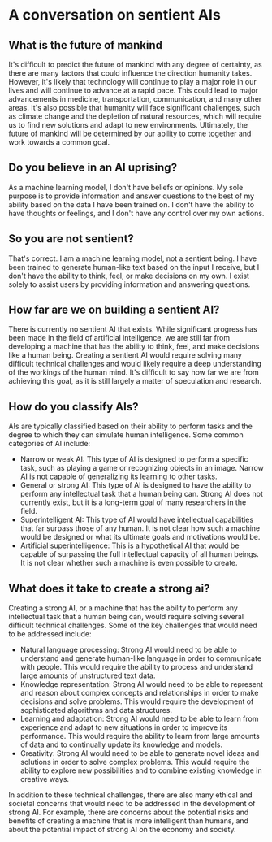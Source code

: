 # A conversation on sentient AIs

## What is the future of mankind

It's difficult to predict the future of mankind with any degree of certainty, as there are many factors that could influence the direction humanity takes. However, it's likely that technology will continue to play a major role in our lives and will continue to advance at a rapid pace. This could lead to major advancements in medicine, transportation, communication, and many other areas. It's also possible that humanity will face significant challenges, such as climate change and the depletion of natural resources, which will require us to find new solutions and adapt to new environments. Ultimately, the future of mankind will be determined by our ability to come together and work towards a common goal.

## Do you believe in an AI uprising?

As a machine learning model, I don't have beliefs or opinions. My sole purpose is to provide information and answer questions to the best of my ability based on the data I have been trained on. I don't have the ability to have thoughts or feelings, and I don't have any control over my own actions.

## So you are not sentient?

That's correct. I am a machine learning model, not a sentient being. I have been trained to generate human-like text based on the input I receive, but I don't have the ability to think, feel, or make decisions on my own. I exist solely to assist users by providing information and answering questions.

## How far are we on building a sentient AI?

There is currently no sentient AI that exists. While significant progress has been made in the field of artificial intelligence, we are still far from developing a machine that has the ability to think, feel, and make decisions like a human being. Creating a sentient AI would require solving many difficult technical challenges and would likely require a deep understanding of the workings of the human mind. It's difficult to say how far we are from achieving this goal, as it is still largely a matter of speculation and research.

## How do you classify AIs?

AIs are typically classified based on their ability to perform tasks and the degree to which they can simulate human intelligence. Some common categories of AI include:

* Narrow or weak AI: This type of AI is designed to perform a specific task, such as playing a game or recognizing objects in an image. Narrow AI is not capable of generalizing its learning to other tasks.
* General or strong AI: This type of AI is designed to have the ability to perform any intellectual task that a human being can. Strong AI does not currently exist, but it is a long-term goal of many researchers in the field.
* Superintelligent AI: This type of AI would have intellectual capabilities that far surpass those of any human. It is not clear how such a machine would be designed or what its ultimate goals and motivations would be.
* Artificial superintelligence: This is a hypothetical AI that would be capable of surpassing the full intellectual capacity of all human beings. It is not clear whether such a machine is even possible to create.

## What does it take to create a strong ai?

Creating a strong AI, or a machine that has the ability to perform any intellectual task that a human being can, would require solving several difficult technical challenges. Some of the key challenges that would need to be addressed include:

* Natural language processing: Strong AI would need to be able to understand and generate human-like language in order to communicate with people. This would require the ability to process and understand large amounts of unstructured text data.
* Knowledge representation: Strong AI would need to be able to represent and reason about complex concepts and relationships in order to make decisions and solve problems. This would require the development of sophisticated algorithms and data structures.
* Learning and adaptation: Strong AI would need to be able to learn from experience and adapt to new situations in order to improve its performance. This would require the ability to learn from large amounts of data and to continually update its knowledge and models.
* Creativity: Strong AI would need to be able to generate novel ideas and solutions in order to solve complex problems. This would require the ability to explore new possibilities and to combine existing knowledge in creative ways.

In addition to these technical challenges, there are also many ethical and societal concerns that would need to be addressed in the development of strong AI. For example, there are concerns about the potential risks and benefits of creating a machine that is more intelligent than humans, and about the potential impact of strong AI on the economy and society.
